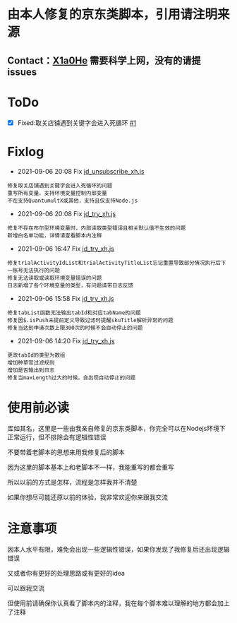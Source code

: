 # 由本人修复的京东类脚本，引用请注明来源

## Contact：[X1a0He](https://t.me/X1a0He) 需要科学上网，没有的请提issues

# ToDo
- [x] Fixed:取关店铺遇到关键字会进入死循环 [#1](https://github.com/X1a0He/jd_scripts_fixed/issues/1) 

# Fixlog
- 2021-09-06 20:08 Fix [jd_unsubscribe_xh.js](https://github.com/X1a0He/jd_scripts_fixed/blob/main/jd_unsubscribe_xh.js)
```
修复取关店铺遇到关键字会进入死循环的问题
重写所有变量，支持环境变量控制内部变量
不在支持QuantumultX或其他，支持且仅支持Node.js
```
- 2021-09-06 20:08 Fix [jd_try_xh.js](https://github.com/X1a0He/jd_scripts_fixed/blob/main/jd_try_xh.js)
```
修复不存在布尔型环境变量时，内部读取类型错误且相关默认值不生效的问题
新增白名单功能，详情请查看脚本内注释
```
- 2021-09-06 16:47 Fix [jd_try_xh.js](https://github.com/X1a0He/jd_scripts_fixed/blob/main/jd_try_xh.js)
```
修复trialActivityIdList和trialActivityTitleList忘记重置导致部分情况执行后下一账号无法执行的问题
修复无法读取或读取环境变量错误的问题
日志新增了各个环境变量的类型，有问题请带日志反馈
```
- 2021-09-06 15:58 Fix [jd_try_xh.js](https://github.com/X1a0He/jd_scripts_fixed/blob/main/jd_try_xh.js)
```
修复tabList函数无法输出tabId和对应tabName的问题
修复因$.isPush未提前定义导致过滤时提醒skuTitle解析异常的问题
修复当达到申请次数上限300次的时候不会自动停止的问题
```
 - 2021-09-06 14:20 Fix [jd_try_xh.js](https://github.com/X1a0He/jd_scripts_fixed/blob/main/jd_try_xh.js)
 ```
 更改tabId的类型为数组
 增加种草官过滤规则
 增加是否输出到日志
 修复当maxLength过大的时候，会出现自动停止的问题
```
# 使用前必读
库如其名，这里是一些由我亲自修复的京东类脚本，你完全可以在Nodejs环境下正常运行，但不排除会有逻辑性错误

不要带着老脚本的思想来用我修复后的脚本

因为这里的脚本基本上和老脚本不一样，我能重写的都会重写

所以以前的方式是怎样，流程是怎样我并不清楚

如果你想尽可能还原以前的体验，我非常欢迎你来跟我交流

# 注意事项
因本人水平有限，难免会出现一些逻辑性错误，如果你发现了我修复后还出现逻辑错误

又或者你有更好的处理思路或有更好的idea

可以跟我交流

但使用前请确保你认真看了脚本内的注释，我在每个脚本难以理解的地方都会加上了注释
